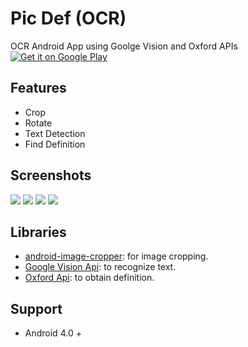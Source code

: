 # Pic Def (OCR) 
OCR Android App using Goolge Vision and Oxford APIs     
<a href='https://play.google.com/store/apps/details?id=com.oxford.dictionary.ocr.two'><img alt='Get it on Google Play' src='https://play.google.com/intl/en_us/badges/images/badge_new.png'/></a>

## Features
- Crop
- Rotate
- Text Detection
- Find Definition

## Screenshots
<img src="https://user-images.githubusercontent.com/12589545/38074033-027c4fa6-334b-11e8-9991-b913c3507fbd.jpeg"/> <img src="https://user-images.githubusercontent.com/12589545/38074036-033d3798-334b-11e8-8196-eb3614e53098.jpeg"/>
<img src="https://user-images.githubusercontent.com/12589545/38074035-030900ae-334b-11e8-808b-2b82f9e231c7.jpeg"/> <img src="https://user-images.githubusercontent.com/12589545/38074034-02cf5a98-334b-11e8-9de2-e34af115ca75.jpeg"/>

## Libraries
- [android-image-cropper](https://github.com/ArthurHub/Android-Image-Cropper): for image cropping.
- [Google Vision Api](https://codelabs.developers.google.com/codelabs/mobile-vision-ocr/): to recognize text.
- [Oxford Api](https://developer.oxforddictionaries.com/documentation): to obtain definition.

## Support
- Android 4.0 +

